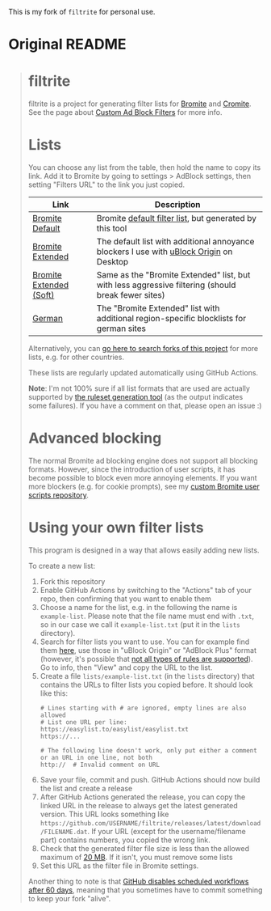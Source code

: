 This is my fork of `filtrite` for personal use.

# Original README

># filtrite
>filtrite is a project for generating filter lists for [Bromite](https://www.bromite.org/) and [Cromite](https://www.cromite.org/). See the page about [Custom Ad Block Filters](https://www.bromite.org/custom-filters) for more info.
>
># Lists
>You can choose any list from the table, then hold the name to copy its link. Add it to Bromite by going to settings > AdBlock settings, then setting "Filters URL" to the link you just copied.
>
>| Link | Description  |
>| ------ | ------|
>| [Bromite Default](https://github.com/xarantolus/filtrite/releases/latest/download/bromite-default.dat) | Bromite [default filter list](https://github.com/bromite/filters), but generated by this tool |
>| [Bromite Extended](https://github.com/xarantolus/filtrite/releases/latest/download/bromite-extended.dat) | The default list with additional annoyance blockers I use with [uBlock Origin](https://github.com/gorhill/uBlock) on Desktop |
>| [Bromite Extended (Soft)](https://github.com/xarantolus/filtrite/releases/latest/download/bromite-extended-soft.dat) | Same as the "Bromite Extended" list, but with less aggressive filtering (should break fewer sites) |
>| [German](https://github.com/xarantolus/filtrite/releases/latest/download/german.dat) | The "Bromite Extended" list with additional region-specific blocklists for german sites |
>
>Alternatively, you can [go here to search forks of this project](https://filterlists.010.one/) for more lists, e.g. for other countries.
>
>These lists are regularly updated automatically using GitHub Actions.
>
>**Note**: I'm not 100% sure if all list formats that are used are actually supported by [the ruleset generation tool](https://github.com/xarantolus/subresource_filter_tools) (as the output indicates some failures). If you have a comment on that, please open an issue :)
>
># Advanced blocking
>The normal Bromite ad blocking engine does not support all blocking formats. However, since the introduction of user scripts, it has become possible to block even more annoying elements. If you want more blockers (e.g. for cookie prompts), see my [custom Bromite user scripts repository](https://github.com/xarantolus/bromite-userscripts/).
>
># Using your own filter lists
>This program is designed in a way that allows easily adding new lists.
>
>To create a new list:
>
>1. Fork this repository
>2. Enable GitHub Actions by switching to the "Actions" tab of your repo, then confirming that you want to enable them
>3. Choose a name for the list, e.g. in the following the name is `example-list`. Please note that the file name must end with `.txt`, so in our case we call it `example-list.txt` (put it in the `lists` directory).
>4. Search for filter lists you want to use. You can for example find them [here](https://filterlists.com/), use those in "uBlock Origin" or "AdBlock Plus" format (however, it's possible that [not all types of rules are supported](https://github.com/bromite/bromite/wiki/AdBlocking)). Go to info, then "View" and copy the URL to the list.
>5. Create a file `lists/example-list.txt` (in the `lists` directory) that contains the URLs to filter lists you copied before. It should look like this:
>    ```
>    # Lines starting with # are ignored, empty lines are also allowed
>    # List one URL per line:
>    https://easylist.to/easylist/easylist.txt
>    https://...
>
>    # The following line doesn't work, only put either a comment or an URL in one line, not both
>    http://  # Invalid comment on URL
>    ```
>6. Save your file, commit and push. GitHub Actions should now build the list and create a release
>7. After GitHub Actions generated the release, you can copy the linked URL in the release to always get the latest generated version. This URL looks something like `https://github.com/USERNAME/filtrite/releases/latest/download/FILENAME.dat`. If your URL (except for the username/filename part) contains numbers, you copied the wrong link.
>8. Check that the generated filter file size is less than the allowed maximum of [20 MB](https://github.com/bromite/bromite/blob/6f40f8341ab3fbcab458c10fe7b6bbcb8f881404/build/patches/Bromite-subresource-adblocker.patch#L1160-L1161). If it isn't, you must remove some lists
>9. Set this URL as the filter file in Bromite settings.
>
>Another thing to note is that [GitHub disables scheduled workflows after 60 days](https://docs.github.com/en/actions/managing-workflow-runs/disabling-and-enabling-a-workflow), meaning that you sometimes have to commit something to keep your fork "alive".

